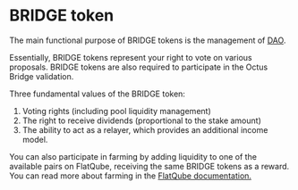 # BRIDGE token

The main functional purpose of BRIDGE tokens is the management of [DAO](../).

Essentially, BRIDGE tokens represent your right to vote on various proposals. BRIDGE tokens are also required to participate in the Octus Bridge validation.

Three fundamental values ​​of the BRIDGE token:&#x20;

1. Voting rights (including pool liquidity management)&#x20;
2. The right to receive dividends (proportional to the stake amount)&#x20;
3. The ability to act as a relayer, which provides an additional income model.

You can also participate in farming by adding liquidity to one of the available pairs on FlatQube, receiving the same BRIDGE tokens as a reward. You can read more about farming in the [FlatQube documentation.](https://app.gitbook.com/o/-MUxjK3XWZCxuBwyXzkS/s/Hn2GVaDcxUKSq45GJhH0/)
